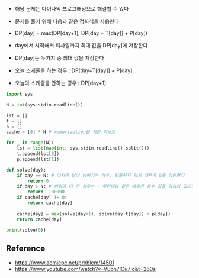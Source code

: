 - 해당 문제는 다이나믹 프로그래밍으로 해결할 수 있다 
- 문제를 풀기 위해 다음과 같은 점화식을 사용한다 


- DP[day] = max(DP[day+1], DP[day + T[day]] + P[day])
- day에서 시작해서 퇴사일까지 최대 값을 DP[day]에 저장한다 
- DP[day]는 두가지 중 최대 값을 저장한다
- 오늘 스케줄을 하는 경우 : DP[day+T[day]] + P[day]
- 오늘의 스케줄을 안하는 경우 : DP[day+1]



```python
import sys

N = int(sys.stdin.readline())

lst = []
t = []
p = []
cache = [0] * N # memorization을 위한 리스트 
```


```python
for _ in range(N):
    lst = list(map(int, sys.stdin.readline().split()))
    t.append(lst[0])
    p.append(lst[1]) 
```


```python
def solve(day):
    if day == N: # 마지막 날이 넘어가는 경우, 일을하지 않기 때문에 0을 리턴한다 
        return 0
    if day > N: # 이외에 더 큰 경우는 - 무한대와 같은 매우큰 음수 값을 임의의 값으로 리턴 
        return -100000
    if cache[day] != 0:
        return cache[day]
    
    cache[day] = max(solve(day+1), solve(day+t[day]) + p[day])
    return cache[day]
```


```python
print(solve(0))
```

## Reference
- https://www.acmicpc.net/problem/14501
- https://www.youtube.com/watch?v=VEbh7lCu7Ic&t=260s
